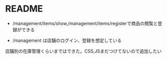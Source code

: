 # README

* /management/items/show,/management/items/registerで商品の閲覧と登録ができる

* /management は店舗のログイン、登録を想定している

店舗別の在庫管理くらいまではできた。CSS,JSまだつけてないので追加したい